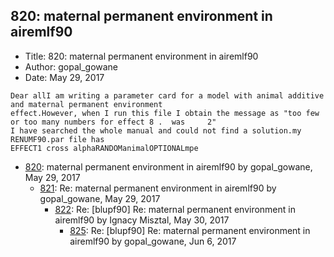 ## 820: maternal permanent environment in airemlf90

- Title: 820: maternal permanent environment in airemlf90
- Author: gopal_gowane
- Date: May 29, 2017

```
Dear allI am writing a parameter card for a model with animal additive and maternal permanent environment
effect.However, when I run this file I obtain the message as "too few or too many numbers for effect 8 .  was	  2"
I have searched the whole manual and could not find a solution.my RENUMF90.par file has 
EFFECT1 cross alphaRANDOManimalOPTIONALmpe
```

- [820](0820.md): maternal permanent environment in airemlf90 by gopal_gowane, May 29, 2017
    - [821](0821.md): Re: maternal permanent environment in airemlf90 by gopal_gowane, May 29, 2017
        - [822](0822.md): Re: [blupf90] Re: maternal permanent environment in airemlf90 by Ignacy Misztal, May 30, 2017
            - [825](0825.md): Re: [blupf90] Re: maternal permanent environment in airemlf90 by gopal_gowane, Jun 6, 2017
